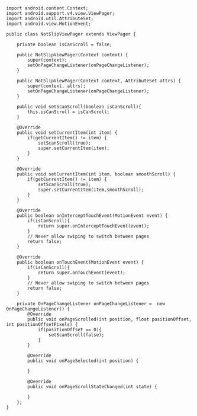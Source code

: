 ﻿```


import android.content.Context;
import android.support.v4.view.ViewPager;
import android.util.AttributeSet;
import android.view.MotionEvent;

public class NotSlipViewPager extends ViewPager {

    private boolean isCanScroll = false;

    public NotSlipViewPager(Context context) {
        super(context);
        setOnPageChangeListener(onPageChangeListener);
    }

    public NotSlipViewPager(Context context, AttributeSet attrs) {
        super(context, attrs);
        setOnPageChangeListener(onPageChangeListener);
    }

    public void setScanScroll(boolean isCanScroll){
        this.isCanScroll = isCanScroll;
    }

    @Override
    public void setCurrentItem(int item) {
        if(getCurrentItem() != item) {
            setScanScroll(true);
            super.setCurrentItem(item);
        }
    }

    @Override
    public void setCurrentItem(int item, boolean smoothScroll) {
        if(getCurrentItem() != item) {
            setScanScroll(true);
            super.setCurrentItem(item,smoothScroll);
        }
    }

    @Override
    public boolean onInterceptTouchEvent(MotionEvent event) {
        if(isCanScroll){
            return super.onInterceptTouchEvent(event);
        }
        // Never allow swiping to switch between pages
        return false;
    }

    @Override
    public boolean onTouchEvent(MotionEvent event) {
        if(isCanScroll){
            return super.onTouchEvent(event);
        }
        // Never allow swiping to switch between pages
        return false;
    }

    private OnPageChangeListener onPageChangeListener =  new OnPageChangeListener() {
        @Override
        public void onPageScrolled(int position, float positionOffset, int positionOffsetPixels) {
            if(positionOffset == 0){
                setScanScroll(false);
            }
        }

        @Override
        public void onPageSelected(int position) {

        }

        @Override
        public void onPageScrollStateChanged(int state) {

        }
    };
}
```